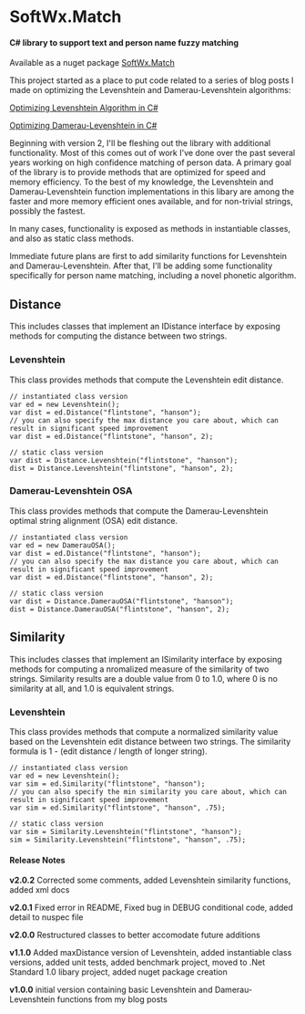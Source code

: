 # SoftWx.Match
#### C# library to support text and person name fuzzy matching
Available as a nuget package [SoftWx.Match](https://www.nuget.org/packages/SoftWx.Match/)

This project started as a place to put code related to a series of blog posts I made on optimizing the Levenshtein and Damerau-Levenshtein algorithms:

[Optimizing Levenshtein Algorithm in C#](http://blog.softwx.net/2014/12/optimizing-levenshtein-algorithm-in-c.html)

[Optimizing Damerau-Levenshtein in C#](http://blog.softwx.net/2015/01/optimizing-damerau-levenshtein_15.html)

Beginning with version 2, I'll be fleshing out the library with additional functionality. Most of this comes out of work I've done over the past several years working on high confidence matching of person data. A primary goal of the library is to provide methods that are optimized for speed and memory efficiency. To the best of my knowledge, the Levenshtein and Damerau-Levenshtein function implementations in this libary are among the faster and more memory efficient ones available, and for non-trivial strings, possibly the fastest.

In many cases, functionality is exposed as methods in instantiable classes, and also as static class methods.

Immediate future plans are first to add similarity functions for Levenshtein and Damerau-Levenshtein. After that, I'll be adding some functionality specifically for person name matching, including a novel phonetic algorithm.

## Distance
This includes classes that implement an IDistance interface by exposing methods for computing the distance between two strings.
### Levenshtein
This class provides methods that compute the Levenshtein edit distance.
```
// instantiated class version
var ed = new Levenshtein();
var dist = ed.Distance("flintstone", "hanson");
// you can also specify the max distance you care about, which can result in significant speed improvement
var dist = ed.Distance("flintstone", "hanson", 2);

// static class version
var dist = Distance.Levenshtein("flintstone", "hanson");
dist = Distance.Levenshtein("flintstone", "hanson", 2);
```
### Damerau-Levenshtein OSA
This class provides methods that compute the Damerau-Levenshtein optimal string alignment (OSA) edit distance.
```
// instantiated class version
var ed = new DamerauOSA();
var dist = ed.Distance("flintstone", "hanson");
// you can also specify the max distance you care about, which can result in significant speed improvement
var dist = ed.Distance("flintstone", "hanson", 2);

// static class version
var dist = Distance.DamerauOSA("flintstone", "hanson");
dist = Distance.DamerauOSA("flintstone", "hanson", 2);
```
## Similarity
This includes classes that implement an ISimilarity interface by exposing methods for computing a nromalized measure of the similarity of two strings. Similarity results are a double value from 0 to 1.0, where 0 is no similarity at all, and 1.0 is equivalent strings.
### Levenshtein
This class provides methods that compute a normalized similarity value based on the Levenshtein edit distance between two strings. The similarity formula is 1 - (edit distance / length of longer string).
```
// instantiated class version
var ed = new Levenshtein();
var sim = ed.Similarity("flintstone", "hanson");
// you can also specify the min similarity you care about, which can result in significant speed improvement
var sim = ed.Similarity("flintstone", "hanson", .75);

// static class version
var sim = Similarity.Levenshtein("flintstone", "hanson");
sim = Similarity.Levenshtein("flintstone", "hanson", .75);
```
#### Release Notes
**v2.0.2** Corrected some comments, added Levenshtein similarity functions, added xml docs
 
**v2.0.1** Fixed error in README, Fixed bug in DEBUG conditional code, added detail to nuspec file

**v2.0.0** Restructured classes to better accomodate future additions

**v1.1.0** Added maxDistance version of Levenshtein, added instantiable class versions, added unit tests, added benchmark project, moved to .Net Standard 1.0 libary project, added nuget package creation

**v1.0.0** initial version containing basic Levenshtein and Damerau-Levenshtein functions from my blog posts	
